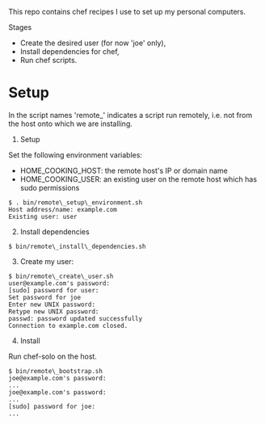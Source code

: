 This repo contains chef recipes I use to set up my personal computers.

Stages

- Create the desired user (for now 'joe' only),
- Install dependencies for chef,
- Run chef scripts.

Setup
=====

In the script names 'remote\_' indicates a script run remotely,
i.e. not from the host onto which we are installing.

1. Setup

Set the following environment variables:

* HOME\_COOKING\_HOST: the remote host's IP or domain name
* HOME\_COOKING\_USER: an existing user on the remote host which has sudo permissions

```shell
$ . bin/remote\_setup\_environment.sh
Host address/name: example.com
Existing user: user
```

2. Install dependencies

```shell
$ bin/remote\_install\_dependencies.sh
```

3. Create my user:

```shell
$ bin/remote\_create\_user.sh
user@example.com's password:
[sudo] password for user:
Set password for joe
Enter new UNIX password: 
Retype new UNIX password: 
passwd: password updated successfully
Connection to example.com closed.
```

4. Install

Run chef-solo on the host.

```shell
$ bin/remote\_bootstrap.sh
joe@example.com's password: 
...
joe@example.com's password: 
...
[sudo] password for joe: 
...
```

